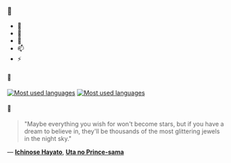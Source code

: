 ### 👋

- 🔭
- 🌱
- 💬
- 📫
- ⚡

#### 🧏

[![Most used languages](https://github-readme-stats-aynah.vercel.app/api/top-langs/?username=aynh&theme=solarized-dark&langs_count=6&layout=compact&hide_title=true)](https://github.com/anuraghazra/github-readme-stats#gh-dark-mode-only)
[![Most used languages](https://github-readme-stats-aynah.vercel.app/api/top-langs/?username=aynh&theme=solarized-light&langs_count=6&layout=compact&hide_title=true)](https://github.com/anuraghazra/github-readme-stats#gh-light-mode-only)

#### 💬

> "Maybe everything you wish for won't become stars, but if you have a dream to believe in, they'll be thousands of the most glittering jewels in the night sky."

&mdash; [**Ichinose Hayato**](https://myanimelist.net/character.php?q=Ichinose%20Hayato&cat=character), [**Uta no Prince-sama**](https://myanimelist.net/search/all?q=Uta%20no%20Prince-sama&cat=all)
